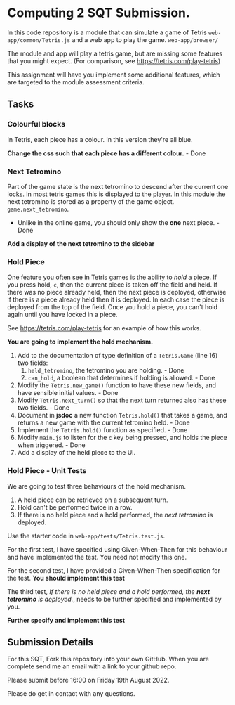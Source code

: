 # Computing 2 SQT Submission.
In this code repository is a module that can simulate a game of Tetris
`web-app/common/Tetris.js`
and a web app to play the game.
`web-app/browser/`

The module and app will play a tetris game,
but are missing some features that you might expect.
(For comparison, see https://tetris.com/play-tetris)

This assignment will have you implement some additional features,
which are targeted to the module assessment criteria.

## Tasks ##

### Colourful blocks
In Tetris, each piece has a colour. In this version they're all blue.

**Change the css such that each piece has a different colour.** - Done

### Next Tetromino
Part of the game state is the next tetromino to descend after the current one
locks.
In most tetris games this is displayed to the player.
In this module the next tetromino is stored as a property of the game object.
`game.next_tetromino`.

* Unlike in the online game, you should only show the **one** next piece. - Done

**Add a display of the next tetromino to the sidebar**


### Hold Piece
One feature you often see in Tetris games is the ability to *hold* a piece.
If you press hold, `c`, then the current piece is taken off the field and held.
If there was no piece already held, then the next piece is deployed,
otherwise if there is a piece already held then it is deployed.
In each case the piece is deployed from the top of the field.
Once you hold a piece, you can't hold again until you have locked in a piece.

See https://tetris.com/play-tetris for an example of how this works.

**You are going to implement the hold mechanism.**
1. Add to the documentation of type definition of a `Tetris.Game` (line 16) two fields:
    1. `held_tetromino`, the tetromino you are holding. - Done
    2. `can_hold`, a boolean that determines if holding is allowed. - Done
2. Modify the `Tetris.new_game()` function to have these new fields, and have sensible initial values. - Done
3. Modify `Tetris.next_turn()` so that the next turn returned also has these two fields. - Done
4. Document in **jsdoc** a new function `Tetris.hold()` that takes a game, and returns a new game with the current tetromino held. - Done
5. Implement the `Tetris.hold()` function as specified. - Done
6. Modify `main.js` to listen for the `c` key being pressed, and holds the piece when triggered. - Done
7. Add a display of the held piece to the UI.

### Hold Piece - Unit Tests
We are going to test three behaviours of the hold mechanism.
1. A held piece can be retrieved on a subsequent turn.
2. Hold can't be performed twice in a row.
3. If there is no held piece and a hold performed, the *next tetromino* is deployed.

Use the starter code in `web-app/tests/Tetris.test.js`.

For the first test, I have specified using Given-When-Then for this behaviour
and have implemented the test. You need not modify this one.

For the second test, I have provided a Given-When-Then specification for the test.
**You should implement this test**

The third test,
*If there is no held piece and a hold performed, the **next tetromino** is deployed.*,
needs to be further specified and implemented by you.

**Further specify and implement this test**

## Submission Details
For this SQT, Fork this repository into your own GitHub.
When you are complete send me an email with a link to your github repo.

Please submit before 16:00 on Friday 19th August 2022.

Please do get in contact with any questions.
